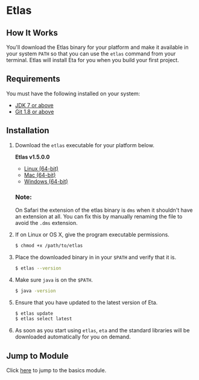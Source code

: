 # Etlas

## How It Works

You'll download the Etlas binary for your platform and make it available in your system `PATH` so that you can use the `etlas` command from your terminal. Etlas will install Eta for you when you build your first project.

## Requirements

You must have the following installed on your system:

- [JDK 7 or above](https://www.oracle.com/java/technologies/javase-downloads.html)
- [Git 1.8 or above](https://git-scm.com/book/en/v1/Getting-Started-Installing-Git)

## Installation

1.  Download the `etlas` executable for your platform below.

    **Etlas v1.5.0.0**

    - [Linux (64-bit)](https://cdnverify.eta-lang.org/eta-binaries/etlas-1.5.0.0/binaries/x86_64-linux/etlas)
    - [Mac (64-bit)](https://cdnverify.eta-lang.org/eta-binaries//etlas-1.5.0.0/binaries/x86_64-osx/etlas)
    - [Windows (64-bit)](https://cdnverify.eta-lang.org/eta-binaries/etlas-1.5.0.0/binaries/x86_64-windows/etlas.exe)

    ### Note:

    On Safari the extension of the etlas binary is `dms` when it shouldn't have an extension at all. You can fix this by manually renaming the file to avoid the `.dms` extension.

2.  If on Linux or OS X, give the program executable permissions.

    ```sh
    $ chmod +x /path/to/etlas
    ```

3.  Place the downloaded binary in in your `$PATH` and verify that it is.

    ```sh
    $ etlas --version
    ```

4.  Make sure `java` is on the `$PATH`.

    ```sh
    $ java -version
    ```

5.  Ensure that you have updated to the latest version of Eta.

    ```sh
    $ etlas update
    $ etlas select latest
    ```


6.  As soon as you start using `etlas`, `eta` and the standard libraries will be downloaded automatically for you on demand.

## Jump to Module

Click [here](/docs/user-guides/eta-user-guide/basics/quick-start) to jump to the basics module.
